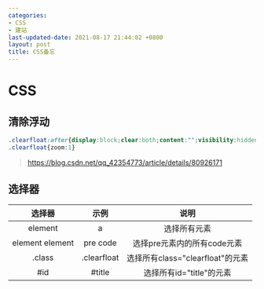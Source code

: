 ```yaml
---
categories:
- CSS
- 建站
last-updated-date: 2021-08-17 21:44:02 +0800
layout: post
title: CSS备忘
---
```


# CSS

## 清除浮动

```css
.clearfloat:after{display:block;clear:both;content:"";visibility:hidden;height:0}
.clearfloat{zoom:1}
```

> <https://blog.csdn.net/qq_42354773/article/details/80926171>

## 选择器

| 选择器 | 示例 | 说明 |
| :-: | :-: | :-: |
| element | a | 选择所有<a>元素 |
| element element | pre code | 选择pre元素内的所有code元素 |
| .class | .clearfloat | 选择所有class="clearfloat"的元素 |
| #id | #title | 选择所有id="title"的元素 |